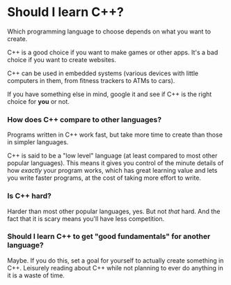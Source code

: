 # Should I learn C++?

Which programming language to choose depends on what you want to create.

C++ is a good choice if you want to make games or other apps. It's a bad choice if you want to create websites.

C++ can be used in embedded systems (various devices with little computers in them, from fitness trackers to ATMs to cars).

If you have something else in mind, google it and see if C++ is the right choice for **you** or not.

### How does C++ compare to other languages?

Programs written in C++ work fast, but take more time to create than those in simpler languages.

C++ is said to be a "low level" language (at least compared to most other popular languages). This means it gives you control of the minute details of how *exactly* your program works, which has great learning value and lets you write faster programs, at the cost of taking more effort to write.

### Is C++ hard?

Harder than most other popular languages, yes. But not *that* hard. And the fact that it is scary means you'll have less competition.

### Should I learn C++ to get "good fundamentals" for another language?

Maybe. If you do this, set a goal for yourself to actually create something in C++. Leisurely reading about C++ while not planning to ever do anything in it is a waste of time.
